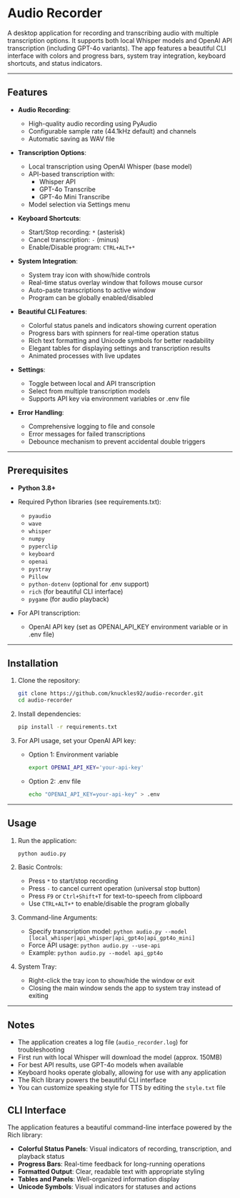 # Audio Recorder

A desktop application for recording and transcribing audio with multiple transcription options. It supports both local Whisper models and OpenAI API transcription (including GPT-4o variants). The app features a beautiful CLI interface with colors and progress bars, system tray integration, keyboard shortcuts, and status indicators.

---

## Features

- **Audio Recording**:
  - High-quality audio recording using PyAudio
  - Configurable sample rate (44.1kHz default) and channels
  - Automatic saving as WAV file

- **Transcription Options**:
  - Local transcription using OpenAI Whisper (base model)
  - API-based transcription with:
    - Whisper API
    - GPT-4o Transcribe
    - GPT-4o Mini Transcribe
  - Model selection via Settings menu

- **Keyboard Shortcuts**:
  - Start/Stop recording: `*` (asterisk)
  - Cancel transcription: `-` (minus)
  - Enable/Disable program: `CTRL+ALT+*`

- **System Integration**:
  - System tray icon with show/hide controls
  - Real-time status overlay window that follows mouse cursor
  - Auto-paste transcriptions to active window
  - Program can be globally enabled/disabled

- **Beautiful CLI Features**:
  - Colorful status panels and indicators showing current operation
  - Progress bars with spinners for real-time operation status
  - Rich text formatting and Unicode symbols for better readability
  - Elegant tables for displaying settings and transcription results
  - Animated processes with live updates

- **Settings**:
  - Toggle between local and API transcription
  - Select from multiple transcription models
  - Supports API key via environment variables or .env file

- **Error Handling**:
  - Comprehensive logging to file and console
  - Error messages for failed transcriptions
  - Debounce mechanism to prevent accidental double triggers

---

## Prerequisites

- **Python 3.8+**
- Required Python libraries (see requirements.txt):
  - `pyaudio`
  - `wave`
  - `whisper`
  - `numpy`
  - `pyperclip`
  - `keyboard`
  - `openai`
  - `pystray`
  - `Pillow`
  - `python-dotenv` (optional for .env support)
  - `rich` (for beautiful CLI interface)
  - `pygame` (for audio playback)

- For API transcription:
  - OpenAI API key (set as OPENAI_API_KEY environment variable or in .env file)

---

## Installation

1. Clone the repository:
   ```bash
   git clone https://github.com/knuckles92/audio-recorder.git
   cd audio-recorder
   ```

2. Install dependencies:
   ```bash
   pip install -r requirements.txt
   ```

3. For API usage, set your OpenAI API key:
   - Option 1: Environment variable
     ```bash
     export OPENAI_API_KEY='your-api-key'
     ```
   - Option 2: .env file
     ```bash
     echo "OPENAI_API_KEY=your-api-key" > .env
     ```

---

## Usage

1. Run the application:
   ```bash
   python audio.py
   ```

2. Basic Controls:
   - Press `*` to start/stop recording
   - Press `-` to cancel current operation (universal stop button)
   - Press `F9` or `Ctrl+Shift+T` for text-to-speech from clipboard
   - Use `CTRL+ALT+*` to enable/disable the program globally

3. Command-line Arguments:
   - Specify transcription model: `python audio.py --model [local_whisper|api_whisper|api_gpt4o|api_gpt4o_mini]`
   - Force API usage: `python audio.py --use-api`
   - Example: `python audio.py --model api_gpt4o`

4. System Tray:
   - Right-click the tray icon to show/hide the window or exit
   - Closing the main window sends the app to system tray instead of exiting

---

## Notes

- The application creates a log file (`audio_recorder.log`) for troubleshooting
- First run with local Whisper will download the model (approx. 150MB)
- For best API results, use GPT-4o models when available
- Keyboard hooks operate globally, allowing for use with any application
- The Rich library powers the beautiful CLI interface
- You can customize speaking style for TTS by editing the `style.txt` file

## CLI Interface

The application features a beautiful command-line interface powered by the Rich library:

- **Colorful Status Panels**: Visual indicators of recording, transcription, and playback status
- **Progress Bars**: Real-time feedback for long-running operations
- **Formatted Output**: Clear, readable text with appropriate styling
- **Tables and Panels**: Well-organized information display
- **Unicode Symbols**: Visual indicators for statuses and actions
